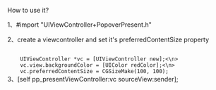 <t>How to use it?</t>
<p>1、#import "UIViewController+PopoverPresent.h"</p>
<p>2、create a viewcontroller and set it's preferredContentSize property</p>
<code>
    UIViewController *vc = [UIViewController new];<\n>
    vc.view.backgroundColor = [UIColor redColor];<\n>
    vc.preferredContentSize = CGSizeMake(100, 100);
</code>
3、[self pp_presentViewController:vc sourceView:sender];
    
